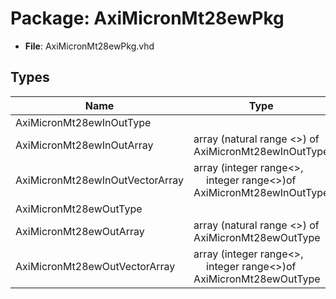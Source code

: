 # Package: AxiMicronMt28ewPkg

- **File**: AxiMicronMt28ewPkg.vhd
## Types

| Name                            | Type                                                                                                     | Description |
| ------------------------------- | -------------------------------------------------------------------------------------------------------- | ----------- |
| AxiMicronMt28ewInOutType        |                                                                                                          |             |
| AxiMicronMt28ewInOutArray       | array (natural range <>) of AxiMicronMt28ewInOutType                                                     |             |
| AxiMicronMt28ewInOutVectorArray | array (integer range<>,<br><span style="padding-left:20px"> integer range<>)of AxiMicronMt28ewInOutType  |             |
| AxiMicronMt28ewOutType          |                                                                                                          |             |
| AxiMicronMt28ewOutArray         | array (natural range <>) of AxiMicronMt28ewOutType                                                       |             |
| AxiMicronMt28ewOutVectorArray   | array (integer range<>,<br><span style="padding-left:20px"> integer range<>)of AxiMicronMt28ewOutType    |             |
